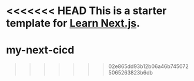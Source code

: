 <<<<<<< HEAD
This is a starter template for [Learn Next.js](https://nextjs.org/learn).
=======
# my-next-cicd
>>>>>>> 02e865dd93b12b06a46b7450725065263823b6db
